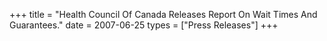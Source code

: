 +++
title = "Health Council Of Canada Releases Report On Wait Times And Guarantees."
date = 2007-06-25
types = ["Press Releases"]
+++
